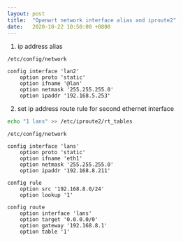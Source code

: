 ```yaml
---
layout: post
title:  "Openwrt network interface alias and iproute2"
date:   2020-10-22 10:50:00 +0800
---
```


1. ip address alias

`/etc/config/network`

```
config interface 'lan2'
	option proto 'static'
	option ifname '@lan'
	option netmask '255.255.255.0'
	option ipaddr '192.168.5.253'
```

2. set ip address route rule for second ethernet interface

```bash
echo "1	lans" >> /etc/iproute2/rt_tables
```

`/etc/config/network`

```
config interface 'lans'
	option proto 'static'
	option ifname 'eth1'
	option netmask '255.255.255.0'
	option ipaddr '192.168.8.211'

config rule
	option src '192.168.8.0/24'
	option lookup '1'

config route
	option interface 'lans'
	option target '0.0.0.0/0'
	option gateway '192.168.8.1'
	option table '1'
```
